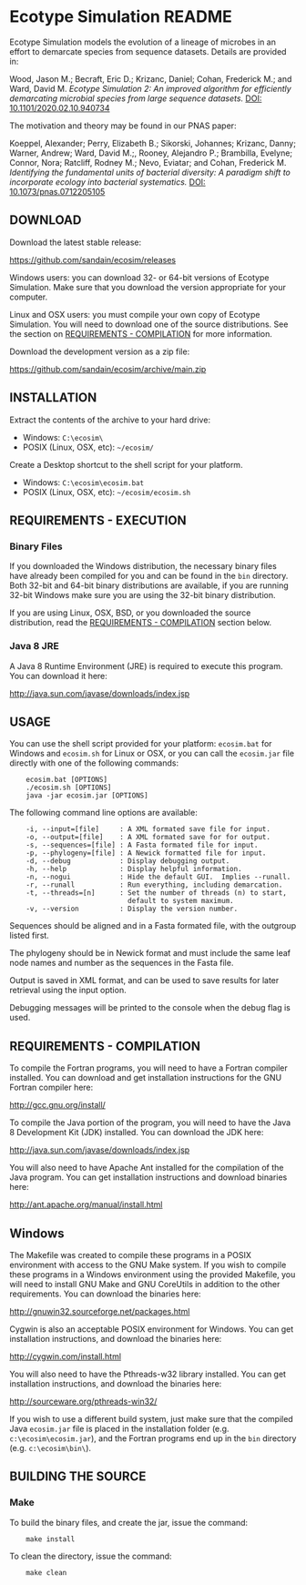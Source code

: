 Ecotype Simulation README
=========================
Ecotype Simulation models the evolution of a lineage of microbes in an effort
to demarcate species from sequence datasets. Details are provided in:

Wood, Jason M.; Becraft, Eric D.; Krizanc, Daniel; Cohan, Frederick M.; and
  Ward, David M.  _Ecotype Simulation 2: An improved algorithm for efficiently
  demarcating microbial species from large sequence datasets._
  [DOI: 10.1101/2020.02.10.940734](https://doi.org/10.1101/2020.02.10.940734)

The motivation and theory may be found in our PNAS paper:

Koeppel, Alexander; Perry, Elizabeth B.; Sikorski, Johannes; Krizanc, Danny;
  Warner, Andrew; Ward, David M.;, Rooney, Alejandro P.; Brambilla, Evelyne;
  Connor, Nora; Ratcliff, Rodney M.; Nevo, Eviatar; and Cohan, Frederick M.
  _Identifying the fundamental units of bacterial diversity: A paradigm shift
  to incorporate ecology into bacterial systematics._
  [DOI: 10.1073/pnas.0712205105](https://doi.org/10.1073/pnas.0712205105)

## DOWNLOAD

Download the latest stable release:

https://github.com/sandain/ecosim/releases

Windows users: you can download 32- or 64-bit versions of Ecotype Simulation.
Make sure that you download the version appropriate for your computer.

Linux and OSX users: you must compile your own copy of Ecotype Simulation. You
will need to download one of the source distributions. See the section on
[REQUIREMENTS - COMPILATION](#requirements---compilation) for more
information.

Download the development version as a zip file:

https://github.com/sandain/ecosim/archive/main.zip


## INSTALLATION

Extract the contents of the archive to your hard drive:
* Windows: `C:\ecosim\`
* POSIX (Linux, OSX, etc): `~/ecosim/`

Create a Desktop shortcut to the shell script for your platform.
* Windows: `C:\ecosim\ecosim.bat`
* POSIX (Linux, OSX, etc): `~/ecosim/ecosim.sh`


## REQUIREMENTS - EXECUTION

### Binary Files

If you downloaded the Windows distribution, the necessary binary files have
already been compiled for you and can be found in the `bin` directory. Both
32-bit and 64-bit binary distributions are available, if you are running
32-bit Windows make sure you are using the 32-bit binary distribution.

If you are using Linux, OSX, BSD, or you downloaded the source distribution,
read the [REQUIREMENTS - COMPILATION](#requirements---compilation) section
below.

### Java 8 JRE

A Java 8 Runtime Environment (JRE) is required to execute this program.  You
can download it here:

http://java.sun.com/javase/downloads/index.jsp


## USAGE

You can use the shell script provided for your platform: `ecosim.bat` for
Windows and `ecosim.sh` for Linux or OSX, or you can call the `ecosim.jar`
file directly with one of the following commands:

        ecosim.bat [OPTIONS]
        ./ecosim.sh [OPTIONS]
        java -jar ecosim.jar [OPTIONS]

The following command line options are available:

        -i, --input=[file]     : A XML formated save file for input.
        -o, --output=[file]    : A XML formated save for for output.
        -s, --sequences=[file] : A Fasta formated file for input.
        -p, --phylogeny=[file] : A Newick formatted file for input.
        -d, --debug            : Display debugging output.
        -h, --help             : Display helpful information.
        -n, --nogui            : Hide the default GUI.  Implies --runall.
        -r, --runall           : Run everything, including demarcation.
        -t, --threads=[n]      : Set the number of threads (n) to start,
                                 default to system maximum.
        -v, --version          : Display the version number.

Sequences should be aligned and in a Fasta formated file, with the outgroup
listed first.

The phylogeny should be in Newick format and must include the same leaf node
names and number as the sequences in the Fasta file.

Output is saved in XML format, and can be used to save results for later
retrieval using the input option.

Debugging messages will be printed to the console when the debug flag is used.

## REQUIREMENTS - COMPILATION

To compile the Fortran programs, you will need to have a Fortran compiler
installed.  You can download and get installation instructions for the
GNU Fortran compiler here:

http://gcc.gnu.org/install/

To compile the Java portion of the program, you will need to have the Java 8
Development Kit (JDK) installed.  You can download the JDK here:

http://java.sun.com/javase/downloads/index.jsp

You will also need to have Apache Ant installed for the compilation of the
Java program.  You can get installation instructions and download binaries
here:

http://ant.apache.org/manual/install.html

## Windows

The Makefile was created to compile these programs in a POSIX environment with
access to the GNU Make system.  If you wish to compile these programs in a
Windows environment using the provided Makefile, you will need to install
GNU Make and GNU CoreUtils in addition to the other requirements.  You can
download the binaries here:

http://gnuwin32.sourceforge.net/packages.html

Cygwin is also an acceptable POSIX environment for Windows.  You can get
installation instructions, and download the binaries here:

http://cygwin.com/install.html

You will also need to have the Pthreads-w32 library installed.  You can get
installation instructions, and download the binaries here:

http://sourceware.org/pthreads-win32/

If you wish to use a different build system, just make sure that the compiled
Java `ecosim.jar` file is placed in the installation folder (e.g. 
`c:\ecosim\ecosim.jar`), and the Fortran programs end up in the `bin`
directory (e.g. `c:\ecosim\bin\`).


## BUILDING THE SOURCE

### Make

To build the binary files, and create the jar, issue the command:

        make install

To clean the directory, issue the command:

        make clean


